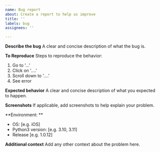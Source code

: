 ```yaml
---
name: Bug report
about: Create a report to help us improve
title: ''
labels: bug
assignees: ''

---
```


**Describe the bug**
A clear and concise description of what the bug is.

**To Reproduce**
Steps to reproduce the behavior:
1. Go to '...'
2. Click on '....'
3. Scroll down to '....'
4. See error

**Expected behavior**
A clear and concise description of what you expected to happen.

**Screenshots**
If applicable, add screenshots to help explain your problem.

**Environment: **
 - OS: [e.g. iOS]
 - Python3 version: [e.g. 3.10, 3.11]
 - Release [e.g. 1.0.12]

**Additional context**
Add any other context about the problem here.
